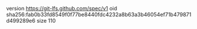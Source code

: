version https://git-lfs.github.com/spec/v1
oid sha256:fab0b33fd8549f0f77be8440fdc4232a8b63a3b46054ef71b479871d499289e6
size 110
